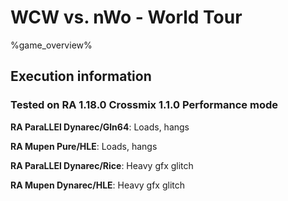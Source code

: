 # WCW vs. nWo - World Tour 

%game_overview%

## Execution information

### Tested on RA 1.18.0 Crossmix 1.1.0 Performance mode

**RA ParaLLEl Dynarec/Gln64**: Loads, hangs

**RA Mupen Pure/HLE**: Loads, hangs

**RA ParaLLEl Dynarec/Rice**: Heavy gfx glitch

**RA Mupen Dynarec/HLE**: Heavy gfx glitch